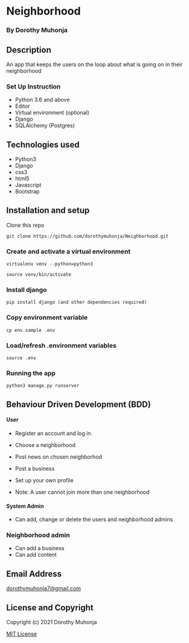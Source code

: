 # Neighborhood

### By Dorothy Muhonja

## Description
An app that keeps the users on the loop about what is going on in their neighborhood

### Set Up Instruction
* Python 3.6 and above
* Editor
* Virtual environment (optional)
*  Django
* SQLAlchemy (Postgres)

## Technologies used
* Python3
* Django
* css3
* html5
* Javascript
* Bootstrap


## Installation and setup
 Clone this repo
 ```
 git clone https://github.com/dorothymuhonja/Neighborhood.git
 ```

 ### Create and activate a virtual environment
 
    virtualenv venv --python=python3

    source venv/bin/activate

### Install django
    pip install django (and other dependencies required)

### Copy environment variable
    cp env.sample .env

### Load/refresh .environment variables
    source .env

### Running the app
```
python3 manage.py runserver
```
## Behaviour Driven Development (BDD)
#### User
* Register an account and log in.
* Choose a neighborhood
* Post news on chosen neighborhod
* Post a business
* Set up your own profile

* Note: A user cannot join more than  one neighborhood

#### System Admin
* Can add, change or delete the users and neighborhood admins

### Neighborhood admin
* Can add a business
* Can add content

## Email Address
dorothymuhonja7@gmail.com

## License and Copyright

Copyright (c) 2021 Dorothy Muhonja

[MIT License](LICENSE)